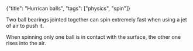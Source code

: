{"title": "Hurrican balls", "tags": ["physics", "spin"]}

Two ball bearings jointed together can spin extremely fast when using a jet of air to push it.

When spinning only one ball is in contact with the surface, the other one rises into the air.

